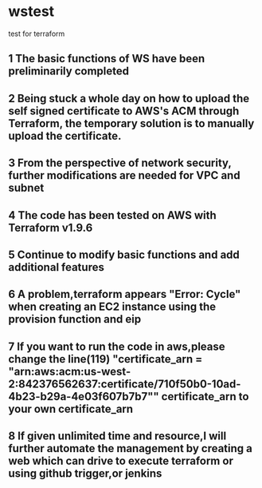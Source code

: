 # wstest
test for terraform
## 1 The basic functions of WS have been preliminarily completed
## 2 Being stuck a whole day on how to upload the self signed certificate to AWS's ACM through Terraform, the temporary solution is to manually upload the certificate.
## 3 From the perspective of network security, further modifications are needed for VPC and subnet
## 4 The code has been tested on AWS with Terraform v1.9.6
## 5 Continue to modify basic functions and add additional features
## 6 A problem,terraform appears "Error: Cycle" when creating an EC2 instance using the provision function and eip
## 7 If you want to run the code in aws,please change the line(119) "certificate_arn   = "arn:aws:acm:us-west-2:842376562637:certificate/710f50b0-10ad-4b23-b29a-4e03f607b7b7"" certificate_arn to your own certificate_arn
## 8 If given unlimited time and resource,I will further automate the management by creating a web which can drive to execute terraform or using github trigger,or jenkins
